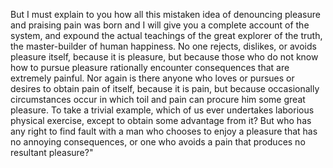 But I must explain to you how all this mistaken idea of denouncing pleasure and praising pain
was born and I will give you a complete account of the system, and expound the actual teachings of the great explorer of the truth, the master-builder of human happiness.
 No one rejects, dislikes, or avoids pleasure itself, because it is pleasure, but because those who do not know how to pursue pleasure rationally encounter consequences that are extremely painful.
 Nor again is there anyone who loves or pursues or desires to obtain pain of itself, because it is pain, but because occasionally circumstances occur in which toil and pain can procure him some
 great pleasure. To take a trivial example, which of us ever undertakes laborious physical exercise, except to obtain some advantage from it? But who has any right to find fault with a man who
 chooses to enjoy a pleasure that has no annoying consequences, or one who avoids a pain that produces no resultant pleasure?"